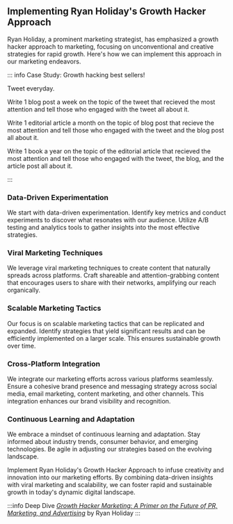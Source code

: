 ## Implementing Ryan Holiday's Growth Hacker Approach  

Ryan Holiday, a prominent marketing strategist, has emphasized a growth hacker approach to marketing, focusing on unconventional and creative strategies for rapid growth. Here's how we can implement this approach in our marketing endeavors. 

::: info Case Study: Growth hacking best sellers!



Tweet everyday. <br>

Write 1 blog post a week on the topic of the tweet that recieved the most attention and tell those who engaged with the tweet all about it. <br>

Write 1 editorial article a month on the topic of blog post that recieve the most attention and tell those who engaged with the tweet and the blog post all about it. <br>

Write 1 book a year on the topic of the editorial article that recieved the most attention and tell those who engaged with the tweet, the blog, and the article post all about it. <br>

:::

### Data-Driven Experimentation

We start with data-driven experimentation. Identify key metrics and conduct experiments to discover what resonates with our audience. Utilize A/B testing and analytics tools to gather insights into the most effective strategies.

### Viral Marketing Techniques

We leverage viral marketing techniques to create content that naturally spreads across platforms. Craft shareable and attention-grabbing content that encourages users to share with their networks, amplifying our reach organically.

### Scalable Marketing Tactics

Our focus is on scalable marketing tactics that can be replicated and expanded. Identify strategies that yield significant results and can be efficiently implemented on a larger scale. This ensures sustainable growth over time.

### Cross-Platform Integration

We integrate our marketing efforts across various platforms seamlessly. Ensure a cohesive brand presence and messaging strategy across social media, email marketing, content marketing, and other channels. This integration enhances our brand visibility and recognition.

### Continuous Learning and Adaptation

We embrace a mindset of continuous learning and adaptation. Stay informed about industry trends, consumer behavior, and emerging technologies. Be agile in adjusting our strategies based on the evolving landscape.

Implement Ryan Holiday's Growth Hacker Approach to infuse creativity and innovation into our marketing efforts. By combining data-driven insights with viral marketing and scalability, we can foster rapid and sustainable growth in today's dynamic digital landscape.

:::info Deep Dive
[*Growth Hacker Marketing: A Primer on the Future of PR, Marketing, and Advertising*](https://www.amazon.com/Growth-Hacker-Marketing-Primer-Advertising/dp/1591847389/ref=asc_df_1591847389/?tag=hyprod-20&linkCode=df0&hvadid=312118059795&hvpos=&hvnetw=g&hvrand=15526061034182303031&hvpone=&hvptwo=&hvqmt=&hvdev=c&hvdvcmdl=&hvlocint=&hvlocphy=9027692&hvtargid=pla-434680703479&psc=1&mcid=64367f459f4f308090b69144edd8a130&gclid=Cj0KCQiAwvKtBhDrARIsAJj-kTgfy3LIdhh5T3cSSUK0JWNdkQcefuaVI0P02zeyDWX6NFjao63UymQaApA3EALw_wcB) by Ryan Holiday 
:::